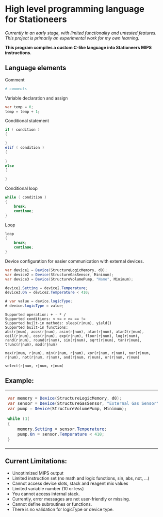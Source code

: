 # High level programming language for Stationeers

_Currently in an early stage, with limited functionality and untested features._\
_This project is primarily an experimental work for my own learning._

__This program compiles a custom C-like language into Stationeers MIPS instructions.__

## Language elements

Comment
```python
# comments
```

Variable declaration and assign
```csharp
var temp = 0;
temp = temp + 1;
```

Conditional statement
```csharp
if ( condition )
{

}
elif ( condition )
{
    
} 
else 
{

}
```

Conditional loop
```csharp
while ( condition )
{
    break;
    continue;
}
```

Loop
```csharp
loop
{
    break;
    continue;
}
```

Device configuration for easier communication with external devices.

```csharp
var device1 = Device(StructureLogicMemory, d0);
var device2 = Device(StructureGasSensor, Minimum);
var device3 = Device(StructureVolumePump, "Name", Minimum);

device1.Setting = device2.Temperature;
device3.On = device2.Temperature < 410;

# var value = device.logicType;
# device.logicType = value;

```

```
Supported operation: + - * /
Supported conditions: < <= > >= == !=
Supported built-in methods: sleep(r|num), yield()
Supported built-in functions: 
abs(r|num), acos(r|num), asin(r|num), atan(r|num), atan2(r|num), ceil(r|num), cos(r|num), exp(r|num), floor(r|num), log(r|num), rand(r|num), round(r|num), sin(r|num), sqrt(r|num), tan(r|num), trunc(r|num), mod(r|num)

max(r|num, r|num), min(r|num, r|num), xor(r|num, r|num), nor(r|num, r|num), not(r|num, r|num), and(r|num, r|num), or(r|num, r|num)

select(r|num, r|num, r|num)
```

## Example:

<table>
<tr>
<td valign="top">

```csharp
var memory = Device(StructureLogicMemory, d0);
var sensor = Device(StructureGasSensor, "External Gas Sensor", Minimum);
var pump = Device(StructureVolumePump, Minimum);

while (1)
{
	memory.Setting = sensor.Temperature;
	pump.On = sensor.Temperature < 410;
}
```

</td>
<td valign="top">

```mips
while_start001:
lbn r0 -1252983604 1658757745 Temperature Minimum
s d0 Setting r0
lbn r0 -1252983604 1658757745 Temperature Minimum
slt r0 r0 410
sb -321403609 On r0
j while_start001
while_end001:
```

</td>
</tr>
</table>

## Current Limitations:

- Unoptimized MIPS output
- Limited instruction set (no math and logic functions, sin, abs, not, ...)
- Cannot access device slots, stack and reagent mix values
- Limited variable number (10 or less)
- You cannot access internal stack.
- Currently, error messages are not user-friendly or missing.
- Cannot define subroutines or functions.
- There is no validation for logicType or device type.